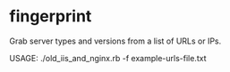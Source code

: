 # fingerprint
Grab server types and versions from a list of URLs or IPs.

USAGE:
./old_iis_and_nginx.rb  -f example-urls-file.txt

